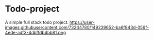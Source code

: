 # Todo-project
A simple full stack todo project.
https://user-images.githubusercontent.com/73244780/149239652-ba6f843d-056f-4ede-adf3-4dbffdb4bb81.png
